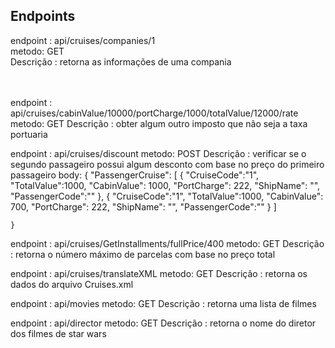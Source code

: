  
## Endpoints 

endpoint : api/cruises/companies/1 <br/>
metodo: GET <br/>
Descrição : retorna as informações de uma compania <br/><br/><br/>

 
endpoint : api/cruises/cabinValue/10000/portCharge/1000/totalValue/12000/rate
metodo: GET
Descrição : obter algum outro imposto que não seja a taxa portuaria

 

endpoint : api/cruises/discount
metodo: POST
Descrição : verificar se o segundo passageiro possui algum desconto com base no preço do primeiro passageiro
body: 
	{
	 "PassengerCruise":
		[
			{
			"CruiseCode":"1",
			"TotalValue":1000,
			"CabinValue": 1000,
			"PortCharge": 222,
			"ShipName": "",
			"PassengerCode":""
			},
			{
			"CruiseCode":"1",
			"TotalValue":1000,
			"CabinValue": 700,
			"PortCharge": 222,
			"ShipName": "",
			"PassengerCode":""
			}
	 	]
		
	}



endpoint : api/cruises/GetInstallments/fullPrice/400
metodo: GET
Descrição : retorna o número máximo de parcelas com base no preço total



endpoint : api/cruises/translateXML
metodo: GET
Descrição : retorna os dados do arquivo Cruises.xml



endpoint : api/movies
metodo: GET
Descrição : retorna uma lista de filmes



endpoint : api/director
metodo: GET
Descrição : retorna o nome do diretor dos filmes de star wars

